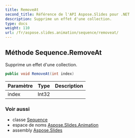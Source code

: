 ```yaml
---
title: RemoveAt
second_title: Référence de l'API Aspose.Slides pour .NET
description: Supprime un effet d'une collection.
type: docs
weight: 110
url: /fr/aspose.slides.animation/sequence/removeat/
---
```


## Méthode Sequence.RemoveAt

Supprime un effet d'une collection.

```csharp
public void RemoveAt(int index)
```

| Paramètre | Type | Description |
| --- | --- | --- |
| index | Int32 |  |

### Voir aussi

* classe [Sequence](../../sequence)
* espace de noms [Aspose.Slides.Animation](../../sequence)
* assembly [Aspose.Slides](../../../)

<!-- DO NOT EDIT: généré par xmldocmd pour Aspose.Slides.dll -->